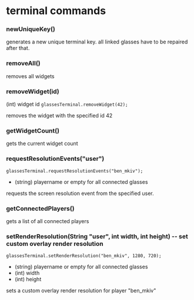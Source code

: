 # terminal commands

### newUniqueKey()
generates a new unique terminal key. all linked glasses have to be repaired after that.

### removeAll()
removes all widgets

### removeWidget(id)
(int) widget id
`glassesTerminal.removeWidget(42);`

removes the widget with the specified id 42

### getWidgetCount()
gets the current widget count

### requestResolutionEvents("user")
`glassesTerminal.requestResolutionEvents("ben_mkiv");`
  * (string) playername or empty for all connected glasses

requests the screen resolution event from the specified user.

### getConnectedPlayers()
gets a list of all connected players

### setRenderResolution(String "user", int width, int height) -- set custom overlay render resolution
`glassesTerminal.setRenderResolution("ben_mkiv", 1280, 720);`
  * (string) playername or empty for all connected glasses
  * (int) width
  * (int) height

sets a custom overlay render resolution for player "ben_mkiv"

